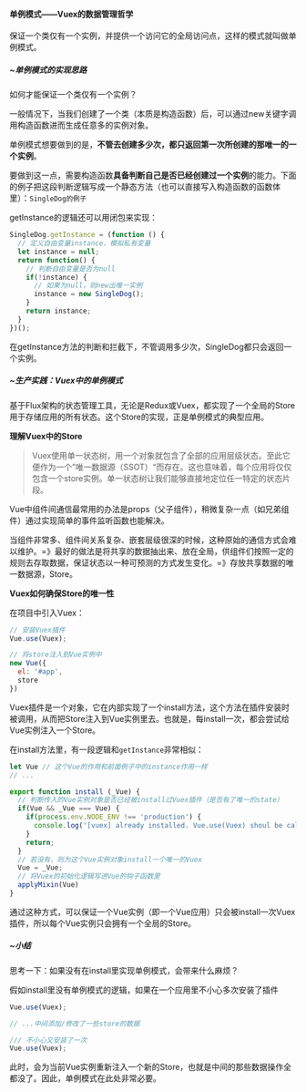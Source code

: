 #### 单例模式——Vuex的数据管理哲学

保证一个类仅有一个实例，并提供一个访问它的全局访问点，这样的模式就叫做单例模式。



##### ~单例模式的实现思路

如何才能保证一个类仅有一个实例？

一般情况下，当我们创建了一个类（本质是构造函数）后，可以通过new关键字调用构造函数进而生成任意多的实例对象。

单例模式想要做到的是，**不管去创建多少次，都只返回第一次所创建的那唯一的一个实例**。

要做到这一点，需要构造函数**具备判断自己是否已经创建过一个实例**的能力。下面的例子把这段判断逻辑写成一个静态方法（也可以直接写入构造函数的函数体里）：`SingleDog的例子`

getInstance的逻辑还可以用闭包来实现：

```javascript
SingleDog.getInstance = (function () {
  // 定义自由变量instance，模拟私有变量
  let instance = null;
  return function() {
    // 判断自由变量是否为null
    if(!instance) {
      // 如果为null，则new出唯一实例
      instance = new SingleDog();
    }
    return instance;
  }
})();
```

在getInstance方法的判断和拦截下，不管调用多少次，SingleDog都只会返回一个实例。



##### ~生产实践：Vuex中的单例模式

基于Flux架构的状态管理工具，无论是Redux或Vuex，都实现了一个全局的Store用于存储应用的所有状态。这个Store的实现，正是单例模式的典型应用。



**理解Vuex中的Store**

> Vuex使用单一状态树，用一个对象就包含了全部的应用层级状态。至此它便作为一个”唯一数据源（SSOT）“而存在。这也意味着，每个应用将仅仅包含一个store实例。单一状态树让我们能够直接地定位任一特定的状态片段。

Vue中组件间通信最常用的办法是props（父子组件），稍微复杂一点（如兄弟组件）通过实现简单的事件监听函数也能解决。

当组件非常多、组件间关系复杂、嵌套层级很深的时候，这种原始的通信方式会难以维护。=》最好的做法是将共享的数据抽出来、放在全局，供组件们按照一定的规则去存取数据，保证状态以一种可预测的方式发生变化。=》存放共享数据的唯一数据源，Store。



**Vuex如何确保Store的唯一性**

在项目中引入Vuex：

```javascript
// 安装Vuex插件
Vue.use(Vuex);

// 将store注入到Vue实例中
new Vue({
  el: '#app',
  store
})
```

Vuex插件是一个对象，它在内部实现了一个install方法，这个方法在插件安装时被调用，从而把Store注入到Vue实例里去。也就是，每install一次，都会尝试给Vue实例注入一个Store。

在install方法里，有一段逻辑和`getInstance`非常相似：

```javascript
let Vue // 这个Vue的作用和前面例子中的instance作用一样
// ...

export function install (_Vue) {
  // 判断传入的Vue实例对象是否已经被install过Vuex插件（是否有了唯一的state）
  if(Vue && _Vue === Vue) {
    if(process.env.NODE_ENV !== 'production') {
      console.log('[vuex] already installed. Vue.use(Vuex) shoul be called only once.');
    }
    return;
  }
  // 若没有，则为这个Vue实例对象install一个唯一的Vuex
  Vue = _Vue;
  // 将Vuex的初始化逻辑写进Vue的钩子函数里
  applyMixin(Vue)
}
```

通过这种方式，可以保证一个Vue实例（即一个Vue应用）只会被install一次Vuex插件，所以每个Vue实例只会拥有一个全局的Store。



##### ~小结

思考一下：如果没有在install里实现单例模式，会带来什么麻烦？

假如install里没有单例模式的逻辑，如果在一个应用里不小心多次安装了插件

```javascript
Vue.use(Vuex);

// ...中间添加/修改了一些store的数据

/// 不小心又安装了一次
Vue.use(Vuex);
```

此时，会为当前Vue实例重新注入一个新的Store，也就是中间的那些数据操作全都没了。因此，单例模式在此处非常必要。
